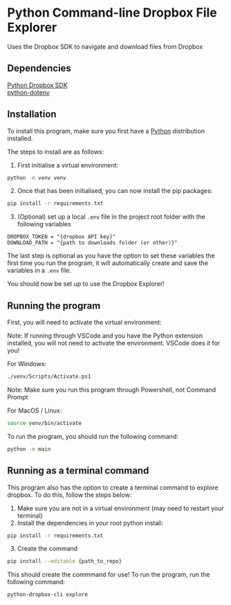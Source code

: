 # Python Command-line Dropbox File Explorer

Uses the Dropbox SDK to navigate and download files from Dropbox

## Dependencies

[Python Dropbox SDK](https://github.com/dropbox/dropbox-sdk-python)
<br>
[python-dotenv](https://pypi.org/project/python-dotenv/)

## Installation

To install this program, make sure you first have a [Python](https://www.python.org/) distribution installed.

The steps to install are as follows:
1. First initialise a virtual environment:
```bash
python -m venv venv
```
2. Once that has been initialised, you can now install the pip packages:
```bash
pip install -r requirements.txt
```
3. (Optional) set up a local `.env` file in the project root folder with the following variables
```
DROPBOX_TOKEN = "{dropbox API key}"
DOWNLOAD_PATH = "{path to downloads folder (or other)}"
```

The last step is optional as you have the option to set these variables the first time you run the program, it will automatically create and save the variables in a `.env` file.

You should now be set up to use the Dropbox Explorer!

## Running the program

First, you will need to activate the virtual environment:

Note: If running through VSCode and you have the Python extension installed, you will not need to activate the environment. VSCode does it for you!

For Windows:
```bash
./venv/Scripts/Activate.ps1
```
Note: Make sure you run this program through Powershell, not Command Prompt

For MacOS / Linux:
```bash
source venv/bin/activate
```

To run the program, you should run the following command:
```bash
python -m main
```

## Running as a terminal command

This program also has the option to create a terminal command to explore dropbox. To do this, follow the steps below:
1. Make sure you are not in a virtual environment (may need to restart your terminal)
2. Install the dependencies in your root python install:
```bash
pip install -r requirements.txt
```
3. Create the command
```bash
pip install --editable {path_to_repo}
```

This should create the commmand for use! To run the program, run the following command:
```bash
python-dropbox-cli explore
```
